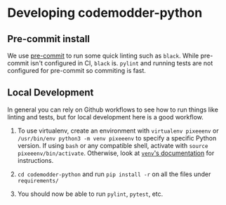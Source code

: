 # Developing codemodder-python

## Pre-commit install

We use [pre-commit](https://pre-commit.com/) to run some quick linting such as `black`.
While pre-commit isn't configured in CI, `black` is. `pylint` and running tests are not configured
for pre-commit so commiting is fast.


## Local Development

In general you can rely on Github workflows to see how to run things like linting and tests,
but for local development here is a good workflow.

1. To use virtualenv, create an environment with `virtualenv pixeeenv` or `/usr/bin/env python3 -m venv pixeeenv`
to specify a specific Python version. If using `bash` or any compatible shell, activate with `source pixeeenv/bin/activate`. Otherwise, look at [`venv`'s documentation](https://docs.python.org/3/library/venv.html) for instructions.

2. `cd codemodder-python` and run `pip install -r` on all the files under `requirements/`

3. You should now be able to run `pylint`, `pytest`, etc.
